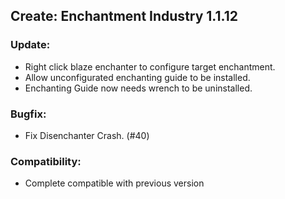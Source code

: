 ## Create: Enchantment Industry 1.1.12

### Update:
- Right click blaze enchanter to configure target enchantment.
- Allow unconfigurated enchanting guide to be installed.
- Enchanting Guide now needs wrench to be uninstalled.

### Bugfix:
- Fix Disenchanter Crash.  (#40)

### Compatibility:
- Complete compatible with previous version